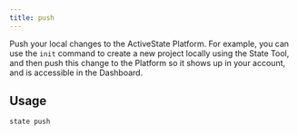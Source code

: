 ```yaml
---
title: push
---
```


Push your local changes to the ActiveState Platform.<!--more--> For example, you can use the `init` command to create a new project locally using the State Tool, and then push this change to the Platform so it shows up in your account, and is accessible in the Dashboard.

## Usage

```text
state push
```